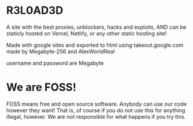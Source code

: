 # R3L0AD3D
A site with the best proxies, unblockers, hacks and exploits, AND can be staticly hosted on Vercel, Netlify, or any other static hosting site!

Made with google sites
and exported to html using 
takeout.google.com
made by Megabyte-256
and AlexWorldReal





username and password are Megabyte

# We are FOSS!
FOSS means free and open source software. Anybody can use our code however they want!
That is, of course if you do not use this for anything illegal, however.
We are not responsible for what happens if you try this.


